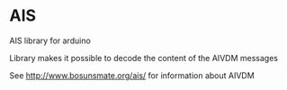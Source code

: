 # AIS
AIS library for arduino

Library makes it possible to decode the content of the AIVDM messages

See http://www.bosunsmate.org/ais/ for information about AIVDM


